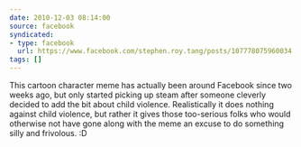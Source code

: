 ```yaml
---
date: 2010-12-03 08:14:00
source: facebook
syndicated:
- type: facebook
  url: https://www.facebook.com/stephen.roy.tang/posts/107778075960034
tags: []
---
```


This cartoon character meme has actually been around Facebook since two weeks ago, but only started picking up steam after someone cleverly decided to add the bit about child violence. Realistically it does nothing against child violence, but rather it gives those too-serious folks who would otherwise not have gone along with the meme an excuse to do something silly and frivolous. :D